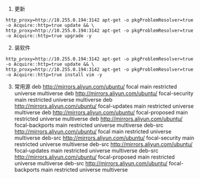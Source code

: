 1. 更新
```
http_proxy=http://10.255.0.194:3142 apt-get -o pkgProblemResolver=true -o Acquire::http=true update && \
http_proxy=http://10.255.0.194:3142 apt-get -o pkgProblemResolver=true -o Acquire::http=true upgrade -y
```
2. 装软件
```
http_proxy=http://10.255.0.194:3142 apt-get -o pkgProblemResolver=true -o Acquire::http=true update && \
http_proxy=http://10.255.0.194:3142 apt-get -o pkgProblemResolver=true -o Acquire::http=true install vim -y
```
3. 常用源
deb http://mirrors.aliyun.com/ubuntu/ focal main restricted universe multiverse 
deb http://mirrors.aliyun.com/ubuntu/ focal-security main restricted universe multiverse 
deb http://mirrors.aliyun.com/ubuntu/ focal-updates main restricted universe multiverse 
deb http://mirrors.aliyun.com/ubuntu/ focal-proposed main restricted universe multiverse 
deb http://mirrors.aliyun.com/ubuntu/ focal-backports main restricted universe multiverse 
deb-src http://mirrors.aliyun.com/ubuntu/ focal main restricted universe multiverse 
deb-src http://mirrors.aliyun.com/ubuntu/ focal-security main restricted universe multiverse 
deb-src http://mirrors.aliyun.com/ubuntu/ focal-updates main restricted universe multiverse 
deb-src http://mirrors.aliyun.com/ubuntu/ focal-proposed main restricted universe multiverse 
deb-src http://mirrors.aliyun.com/ubuntu/ focal-backports main restricted universe multiverse
